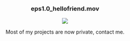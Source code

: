 <div align="center">
  
### eps1.0_hellofriend.mov 

![](https://i.kym-cdn.com/photos/images/original/002/138/228/7c0.gif)


Most of my projects are now private, contact me.
</div>


<!--

![Adam's github stats](https://github-readme-stats.vercel.app/api?username=dezow&&hide=contribs&count_private=true&show_icons=true&theme=onedark)

-->
